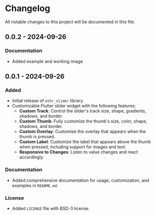 # Changelog

All notable changes to this project will be documented in this file.

## 0.0.2 - 2024-09-26

### Documentation

- Added example and working image

## 0.0.1 - 2024-09-26

### Added

- Initial release of `othr_slider` library.
- Customizable Flutter slider widget with the following features:
  - **Custom Track**: Control the slider's track size, shape, gradients, shadows, and border.
  - **Custom Thumb**: Fully customize the thumb's size, color, shape, shadows, and border.
  - **Custom Overlay**: Customize the overlay that appears when the thumb is pressed.
  - **Custom Label**: Customize the label that appears above the thumb when pressed, including support for images and text.
  - **Responsive to Changes**: Listen to value changes and react accordingly.

### Documentation

- Added comprehensive documentation for usage, customization, and examples in `README.md`.

### License

- Added `LICENSE` file with BSD-3 license.
